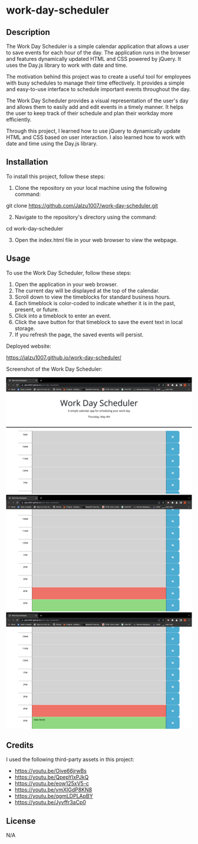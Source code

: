 # work-day-scheduler

## Description
The Work Day Scheduler is a simple calendar application that allows a user to save events for each hour of the day. The application runs in the browser and features dynamically updated HTML and CSS powered by jQuery. It uses the Day.js library to work with date and time.

The motivation behind this project was to create a useful tool for employees with busy schedules to manage their time effectively. It provides a simple and easy-to-use interface to schedule important events throughout the day.

The Work Day Scheduler provides a visual representation of the user's day and allows them to easily add and edit events in a timely manner. It helps the user to keep track of their schedule and plan their workday more efficiently.

Through this project, I learned how to use jQuery to dynamically update HTML and CSS based on user interaction. I also learned how to work with date and time using the Day.js library.

## Installation

To install this project, follow these steps:

1. Clone the repository on your local machine using the following command:

git clone https://github.com/Jalzu1007/work-day-scheduler.git

2. Navigate to the repository's directory using the command:

 cd work-day-scheduler

3. Open the index.html file in your web browser to view the webpage.

## Usage

To use the Work Day Scheduler, follow these steps:

1. Open the application in your web browser.
2. The current day will be displayed at the top of the calendar.
3. Scroll down to view the timeblocks for standard business hours.
4. Each timeblock is color-coded to indicate whether it is in the past, present, or future.
5. Click into a timeblock to enter an event.
6. Click the save button for that timeblock to save the event text in local storage.
7. If you refresh the page, the saved events will persist.

Deployed website:

https://jalzu1007.github.io/work-day-scheduler/

Screenshot of the Work Day Scheduler:

![alt text](./assets/images/scheduler-screenshot.png) ![alt text](./assets/images/scheduler-screenshot1.png) ![alt text](./assets/images/scheduler-screenshot2.png) 

## Credits

I used the following third-party assets in this project:

- https://youtu.be/Oive66jrwBs
- https://youtu.be/QpepYlxPJkQ
- https://youtu.be/eow125xV5-c
- https://youtu.be/vmXIGdP8KN8
- https://youtu.be/qgmLDPLApBY
- https://youtu.be/Jyvffr3aCp0

## License

N/A